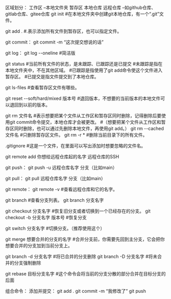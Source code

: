 区域划分：
	工作区   –本地文件夹
	暂存区
	本地仓库
	远程仓库 –如github仓库、gitlab仓库、gitee仓库
git init  #在本地文件夹中创建git本地仓库，有一个“.git”文件。

git add .  #.表示添加所有文件到暂存区，也可以指定文件。

git commit：
git commit -m “这次提交想说的话”

git log：
git log --oneline #简洁版

git status #当前所有文件的状态，是未跟踪、已跟踪还是已提交
		 #未跟踪是指在本地文件夹中，不在其他区域。
		 #已跟踪是指使用了git add命令使这个文件进入暂存区。
		 #已提交是指文件提交到了本地仓库。

git ls-files #查看暂存区文件有哪些。

git reset --soft/hard/mixed 版本号 #退回版本，不想要的当前版本的本地文件可以退回到以前的版本。

git rm 文件名 #表示想要把某个文件从工作区和暂存区同时删除，记得删除后要使用git commit命令提交，本地仓库才会被更改。
#（想要把某个文件从工作区和暂存区同时删除，也可以通过先删除本地文件，再使用git add。）
git rm --cached 文件名 #只删除暂存区文件。
git rm -r * #删除当前目录下的所有文件。

.gitignore #这是一个文件，在里面可以写出添加时想要忽略的文件名。

git remote add 你想给远程仓库起的名字 远程仓库的SSH

git push：
git push -u 远程仓库名字 分支（比如main）

git pull：
git pull 远程仓库名字 分支（比如main）

git remote：
git remote -v #查看远程仓库和它的名字。

git branch #查看分支列表。
git branch 分支名字

git checkout 分支名字 #恢复旧分支或者切换到一个已经存在的分支。
git checkout -b 分支名字 版本号 #恢复分支

git switch 分支名字 #切换分支。（推荐使用这个）

git merge 想要合并的分支的名字 #合并分支前，你需要先回到主分支，它会把你想要合并的分支加到当前分支上。

git branch -d 分支名字 #将已合并的分支删除
git branch -D 分支名字 #将未合并的分支强制删除

git rebase 目标分支名字 #这个命令会将当前的分支分散的部分合并在目标分支的后面

组合命令：
添加并提交：
git add .
git commit -m “我修改了”
git push